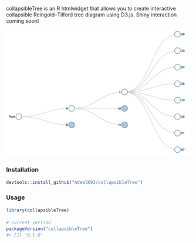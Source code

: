 <!-- README.md is generated from README.Rmd. Please edit that file -->
collapsibleTree is an R htmlwidget that allows you to create interactive collapsible Reingold–Tilford tree diagram using D3.js. Shiny interaction coming soon!

![Collapsible Tree](tree.PNG "Collapsible Tree")

### Installation

``` r
devtools::install_github("AdeelK93/collapsibleTree")
```

### Usage

``` r
library(collapsibleTree)

# current verison
packageVersion("collapsibleTree")
#> [1] '0.1.0'
```

